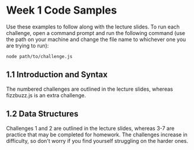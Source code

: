 # Week 1 Code Samples

Use these examples to follow along with the lecture slides. To run each challenge, open a command prompt and run the following command (use the path on your machine and change the file name to whichever one you are trying to run):

`node path/to/challenge.js`

## 1.1 Introduction and Syntax

The numbered challenges are outlined in the lecture slides, whereas fizzbuzz.js is an extra challenge.

## 1.2 Data Structures

Challenges 1 and 2 are outlined in the lecture slides, whereas 3-7 are practice that may be completed for homework. The challenges increase in difficulty, so don't worry if you find yourself struggling on the harder ones.